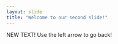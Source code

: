 ```yaml
---
layout: slide
title: "Welcome to our second slide!"
---
```

NEW TEXT!
Use the left arrow to go back!
